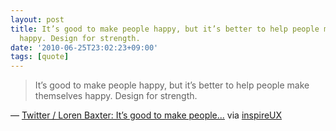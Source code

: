 ```yaml
---
layout: post
title: It’s good to make people happy, but it’s better to help people make themselves
  happy. Design for strength.
date: '2010-06-25T23:02:23+09:00'
tags: [quote]
---
```

> It’s good to make people happy, but it’s better to help people make themselves happy. Design for strength.

— [Twitter / Loren Baxter: It’s good to make people...](http://twitter.com/lorenbaxter/status/13150839423) via [inspireUX](http://www.inspireux.com/2010/04/30/its-good-make-people-happy-but-its-better-help-people-make-themselves-happy/)
